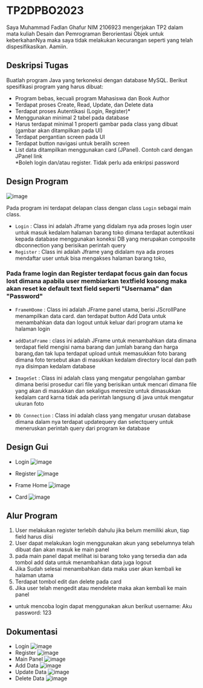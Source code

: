 # TP2DPBO2023

Saya Muhammad Fadlan Ghafur NIM 2106923 mengerjakan TP2 dalam mata kuliah Desain dan Pemrograman Berorientasi Objek untuk keberkahanNya maka saya tidak melakukan kecurangan seperti yang telah dispesifikasikan. Aamiin.

## Deskripsi Tugas
Buatlah program Java yang terkoneksi dengan database MySQL. Berikut spesifikasi program yang harus dibuat:
* Program bebas, kecuali program Mahasiswa dan Book Author
* Terdapat proses Create, Read, Update, dan Delete data
* Terdapat proses Autentikasi (Login, Register)*
* Menggunakan minimal 2 tabel pada database
* Harus terdapat minimal 1 properti gambar pada class yang dibuat (gambar akan ditampilkan pada UI)
* Terdapat pergantian screen pada UI
* Terdapat button navigasi untuk beralih screen
* List data ditampilkan menggunakan card (JPanel). Contoh card dengan JPanel link\
*Boleh login dan/atau register. Tidak perlu ada enkripsi password

## Design Program
![image](https://user-images.githubusercontent.com/100921271/231484891-7adc9625-4c72-43c1-8933-bca42cfff21e.png)

Pada program ini terdapat delapan class dengan class `Login` sebagai main class.
* `Login` : Class ini adalah Jframe yang didalam nya ada proses login user untuk masuk kedalam halaman barang toko dimana terdapat autentikasi kepada database menggunakan koneksi DB yang merupakan composite dbconnection yang berisikan perintah query
* `Register` : Class ini adalah Jframe yang didalam nya ada proses mendaftar user untuk bisa mengakses halaman barang toko,
### Pada frame login dan Register terdapat focus gain dan focus lost dimana apabila user membiarkan textfield kosong maka akan reset ke default text field seperti "Usernama" dan "Password"

* `FrameHOome` : Class ini adalah JFrame panel utama, berisi JScrollPane menampilkan data card. dan terdapat button Add Data untuk menambahkan data dan logout untuk keluar dari program utama ke halaman login

* `addDataFrame` : class ini adalah JFrame untuk menambahkan data dimana terdapat field mengisi nama barang dan jumlah barang dan harga barang,dan tak lupa terdapat upload untuk memasukkan foto barang dimana foto tersebut akan di masukkan kedalam directory local dan path nya disimpan kedalam database

* `ImageSet` : Class ini adalah class yang mengatur pengolahan gambar dimana berisi prosedur cari file yang berisikan untuk mencari dimana file yang akan di masukkan dan sekaligus meresize untuk dimasukkan kedalam card karna tidak ada perintah langsung di java untuk mengatur ukuran foto
* `Db Connection` : Class ini adalah class yang mengatur urusan database dimana dalam nya terdapat updatequery dan selectquery untuk meneruskan perintah query dari program ke database

## Design Gui


* Login
![image](https://user-images.githubusercontent.com/100921271/231485249-9c8f0a27-a222-4ab5-bc9f-8bb0d92ecbf4.png)

* Register
![image](https://user-images.githubusercontent.com/100921271/231485492-5488ec43-7dca-47a3-8465-a2cac137479a.png)

* Frame Home
![image](https://user-images.githubusercontent.com/100921271/231485652-b50893a1-c165-4277-b8f3-25f0a28fa91f.png)

* Card
![image](https://user-images.githubusercontent.com/100921271/231485746-cd00adbb-63c7-45bd-907b-77573e3ab015.png)


## Alur Program

1. User melakukan register terlebih dahulu jika belum memiliki akun, tiap field harus diisi
2. User dapat melakukan login menggunakan akun yang sebelumnya telah dibuat dan akan masuk ke main panel
3. pada main panel dapat melihat isi barang toko yang tersedia dan ada tombol add data untuk menambahkan data juga logout
4. Jika Sudah selesai menambahkan data maka user akan kembali ke halaman utama
5. Terdapat tombol edit dan delete pada card
6. Jika user telah mengedit atau mendelete maka akan kembali ke main panel

* untuk mencoba login dapat menggunakan akun berikut
username: Aku
password: 123

## Dokumentasi
* Login
![image](https://user-images.githubusercontent.com/100921271/231486984-a5fec82c-5895-406f-8a3a-ee638c41667d.png)
* Register
![image](https://user-images.githubusercontent.com/100921271/231487250-7dc24254-7642-4195-86c7-a80ecc21b9bd.png)
* Main Panel
![image](https://user-images.githubusercontent.com/100921271/231487364-57a06458-5c0e-4352-85de-ade602b73609.png)
* Add Data
![image](https://user-images.githubusercontent.com/100921271/231487903-d6366748-5b37-446f-8ad6-97ff5fd0ff72.png)
* Update Data
![image](https://user-images.githubusercontent.com/100921271/231493628-56a7b8c0-f6a8-427a-b0aa-5be3ff1c97f9.png)
* Delete Data
![image](https://user-images.githubusercontent.com/100921271/231493774-13b13439-deff-48a6-8a44-f58f655f5f8f.png)







